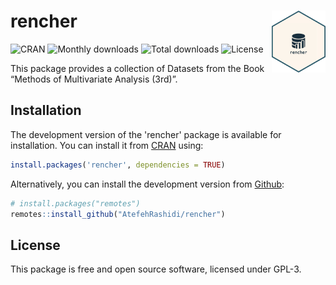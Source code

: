 
<!-- README.md is generated from README.Rmd. Please edit that file -->

# rencher <img src="man/figures/hex_rencher.png" align="right" width="17%"/>

<!-- badges: start -->

![CRAN](https://www.r-pkg.org/badges/version/rencher)
![Monthly downloads](https://cranlogs.r-pkg.org/badges/last-month/rencher)
![Total downloads](https://cranlogs.r-pkg.org/badges/grand-total/rencher)
![License](https://img.shields.io/badge/license-GPL--3-yellow?style=flat) 

<!-- badges: end -->

This package provides a collection of Datasets from the Book “Methods of
Multivariate Analysis (3rd)”.

## Installation

The development version of the 'rencher' package is available for installation. You can install it from 
[CRAN](https://doi.org/10.32614/CRAN.package.rencher) using:

``` r
install.packages('rencher', dependencies = TRUE)
```

Alternatively, you can install the development version from [Github](https://github.com/AtefehRashidi/rencher):

``` r
# install.packages("remotes")
remotes::install_github("AtefehRashidi/rencher")
```

## License

This package is free and open source software, licensed under GPL-3.
